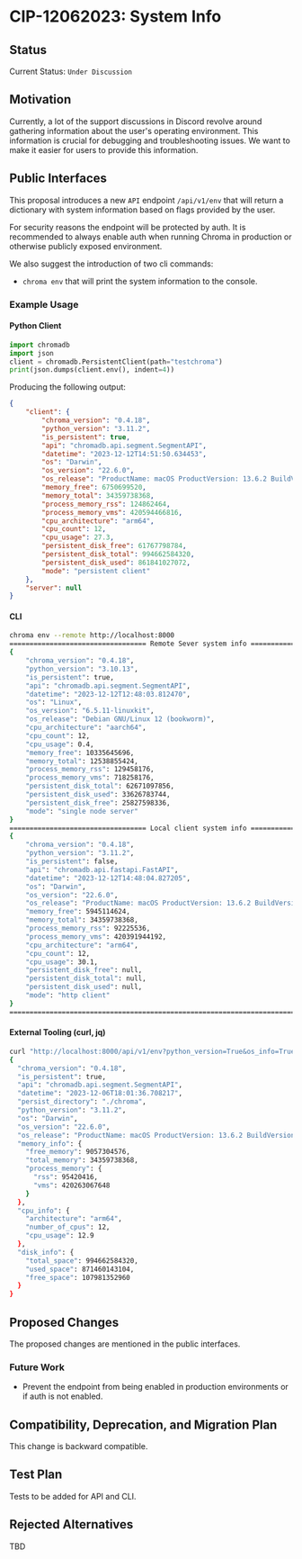# CIP-12062023: System Info

## Status

Current Status: `Under Discussion`

## Motivation

Currently, a lot of the support discussions in Discord revolve around gathering information about the user's operating
environment. This information is crucial for debugging and troubleshooting issues. We want to make it easier for users
to provide this information.

## Public Interfaces

This proposal introduces a new `API` endpoint `/api/v1/env` that will return a dictionary with system information based
on flags provided by the user.


For security reasons the endpoint will be protected by auth. It is recommended to always enable auth when running
Chroma in production or otherwise publicly exposed environment.

We also suggest the introduction of two cli commands:

- `chroma env` that will print the system information to the console.

### Example Usage

#### Python Client

```python
import chromadb
import json
client = chromadb.PersistentClient(path="testchroma")
print(json.dumps(client.env(), indent=4))
```

Producing the following output:

```json
{
    "client": {
        "chroma_version": "0.4.18",
        "python_version": "3.11.2",
        "is_persistent": true,
        "api": "chromadb.api.segment.SegmentAPI",
        "datetime": "2023-12-12T14:51:50.634453",
        "os": "Darwin",
        "os_version": "22.6.0",
        "os_release": "ProductName: macOS ProductVersion: 13.6.2 BuildVersion: 22G320",
        "memory_free": 6750699520,
        "memory_total": 34359738368,
        "process_memory_rss": 124862464,
        "process_memory_vms": 420594466816,
        "cpu_architecture": "arm64",
        "cpu_count": 12,
        "cpu_usage": 27.3,
        "persistent_disk_free": 61767798784,
        "persistent_disk_total": 994662584320,
        "persistent_disk_used": 861841027072,
        "mode": "persistent client"
    },
    "server": null
}
```

#### CLI

```bash
chroma env --remote http://localhost:8000
================================== Remote Sever system info ======================================
{
    "chroma_version": "0.4.18",
    "python_version": "3.10.13",
    "is_persistent": true,
    "api": "chromadb.api.segment.SegmentAPI",
    "datetime": "2023-12-12T12:48:03.812470",
    "os": "Linux",
    "os_version": "6.5.11-linuxkit",
    "os_release": "Debian GNU/Linux 12 (bookworm)",
    "cpu_architecture": "aarch64",
    "cpu_count": 12,
    "cpu_usage": 0.4,
    "memory_free": 10335645696,
    "memory_total": 12538855424,
    "process_memory_rss": 129458176,
    "process_memory_vms": 718258176,
    "persistent_disk_total": 62671097856,
    "persistent_disk_used": 33626783744,
    "persistent_disk_free": 25827598336,
    "mode": "single node server"
}
================================== Local client system info ======================================
{
    "chroma_version": "0.4.18",
    "python_version": "3.11.2",
    "is_persistent": false,
    "api": "chromadb.api.fastapi.FastAPI",
    "datetime": "2023-12-12T14:48:04.827205",
    "os": "Darwin",
    "os_version": "22.6.0",
    "os_release": "ProductName: macOS ProductVersion: 13.6.2 BuildVersion: 22G320",
    "memory_free": 5945114624,
    "memory_total": 34359738368,
    "process_memory_rss": 92225536,
    "process_memory_vms": 420391944192,
    "cpu_architecture": "arm64",
    "cpu_count": 12,
    "cpu_usage": 30.1,
    "persistent_disk_free": null,
    "persistent_disk_total": null,
    "persistent_disk_used": null,
    "mode": "http client"
}
==================================================================================================
```

#### External Tooling (curl, jq)

```bash
curl "http://localhost:8000/api/v1/env?python_version=True&os_info=True&memory_info=True&cpu_info=True&disk_info=True" | jq
{
  "chroma_version": "0.4.18",
  "is_persistent": true,
  "api": "chromadb.api.segment.SegmentAPI",
  "datetime": "2023-12-06T18:01:36.708217",
  "persist_directory": "./chroma",
  "python_version": "3.11.2",
  "os": "Darwin",
  "os_version": "22.6.0",
  "os_release": "ProductName: macOS ProductVersion: 13.6.2 BuildVersion: 22G320",
  "memory_info": {
    "free_memory": 9057304576,
    "total_memory": 34359738368,
    "process_memory": {
      "rss": 95420416,
      "vms": 420263067648
    }
  },
  "cpu_info": {
    "architecture": "arm64",
    "number_of_cpus": 12,
    "cpu_usage": 12.9
  },
  "disk_info": {
    "total_space": 994662584320,
    "used_space": 871460143104,
    "free_space": 107981352960
  }
}
```

## Proposed Changes

The proposed changes are mentioned in the public interfaces.

### Future Work

- Prevent the endpoint from being enabled in production environments or if auth is not enabled.

## Compatibility, Deprecation, and Migration Plan

This change is backward compatible.

## Test Plan

Tests to be added for API and CLI.

## Rejected Alternatives

TBD
